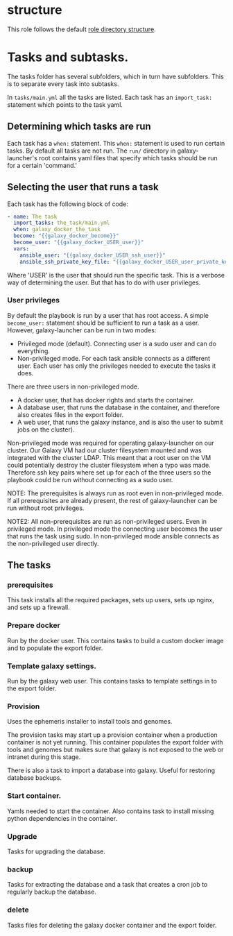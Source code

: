 # structure

This role follows the default [role directory structure](http://docs.ansible.com/ansible/latest/playbooks_reuse_roles.html#role-directory-structure).

# Tasks and subtasks.
The tasks folder has several subfolders, which in turn have subfolders. This is to separate every task into subtasks.

In `tasks/main.yml` all the tasks are listed. Each task has an `import_task:`
statement which points to the task yaml.

## Determining which tasks are run
Each task has  a `when:` statement. This `when:`
statement is used to run certain tasks. By default all tasks are not run. The
`run/` directory in galaxy-launcher's root contains yaml files that
specify which tasks should be run for a certain 'command.'

## Selecting the user that runs a task
Each task has the following block of code:
```yaml
- name: The task
  import_tasks: the_task/main.yml
  when: galaxy_docker_the_task
  become: "{{galaxy_docker_become}}"
  become_user: "{{galaxy_docker_USER_user}}"
  vars:
    ansible_user: "{{galaxy_docker_USER_ssh_user}}"
    ansible_ssh_private_key_file: "{{galaxy_docker_USER_user_private_key}}"
```
Where 'USER' is the user that should run the specific task. This is a verbose
way of determining the user. But that has to do with user privileges.

### User privileges
By default the playbook is run by a user that has root access. A simple
`become_user:` statement should be sufficient to run a task as a user.
However, galaxy-launcher can be run in two modes:
* Privileged mode (default). Connecting user is a sudo user and can do everything.
* Non-privileged mode. For each task ansible connects as a different user. Each user has only the privileges needed to execute the tasks it does.

There are three users in non-privileged mode.
* A docker user, that has docker rights and starts the container.
* A database user, that runs the database in the container, and therefore also creates files in the export folder.
* A web user, that runs the galaxy instance, and is also the user to submit jobs on the cluster).

Non-privileged mode was required for operating galaxy-launcher on our
cluster. Our Galaxy VM had our cluster filesystem mounted and was integrated
with the cluster LDAP. This meant that a root user on the VM could potentially
destroy the cluster filesystem when a typo was made. Therefore ssh key pairs
where set up for each of the three users so the playbook could be run without
connecting as a sudo user.

NOTE: The prerequisites is always run as root even in non-privileged mode.
If all prerequisites are already present, the rest of galaxy-launcher
can be run without root privileges.

NOTE2: All non-prerequisites are run as non-privileged users. Even in
privileged mode. In privileged mode the connecting user becomes the user
that runs the task using sudo. In non-privileged mode ansible connects as
the non-privileged user directly.

## The tasks

### prerequisites
This task installs all the required packages, sets up users, sets up nginx, and sets up a firewall.

### Prepare docker
Run by the docker user. This contains tasks to build a custom docker image and
to populate the export folder.

### Template galaxy settings.
Run by the galaxy web user. This contains tasks to template settings in to the export folder.

### Provision
Uses the ephemeris installer to install tools and genomes.

The provision tasks may start up a provision container when a production
container is not yet running. This container populates the export folder with
tools and genomes but makes sure that galaxy is not exposed to the web or
intranet during this stage.

There is also a task to import a database into galaxy. Useful for restoring
database backups.

### Start container.
Yamls needed to start the container. Also contains task to install missing
python dependencies in the container.

### Upgrade
Tasks for upgrading the database.

### backup
Tasks for extracting the database and a task that creates a cron job to
regularly backup the database.

### delete
Tasks files for deleting the galaxy docker container and the export folder.
